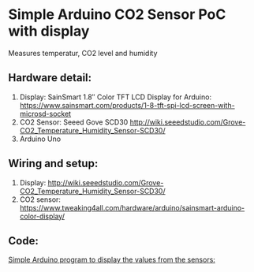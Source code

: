 # Simple Arduino CO2 Sensor PoC with display
Measures temperatur, CO2 level and humidity

## Hardware detail:
1. Display: SainSmart 1.8″ Color TFT LCD Display for Arduino:
https://www.sainsmart.com/products/1-8-tft-spi-lcd-screen-with-microsd-socket
2. CO2 Sensor: Seeed Gove SCD30
http://wiki.seeedstudio.com/Grove-CO2_Temperature_Humidity_Sensor-SCD30/
3. Arduino Uno

## Wiring and setup:
1. Display:
http://wiki.seeedstudio.com/Grove-CO2_Temperature_Humidity_Sensor-SCD30/
2. CO2 sensor:
https://www.tweaking4all.com/hardware/arduino/sainsmart-arduino-color-display/

## Code:
[Simple Arduino program to display the values from the sensors:](./display_co2.ino)
